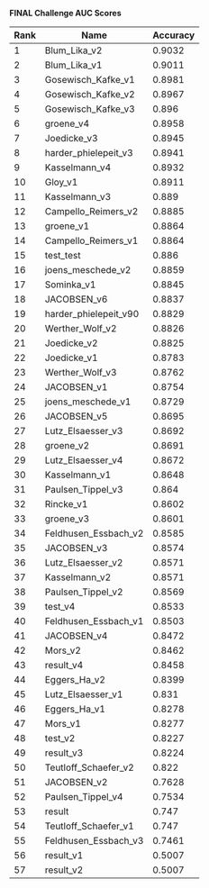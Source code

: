 **FINAL Challenge AUC Scores**


|Rank|Name|Accuracy|
|----|-----|---|
|1|Blum_Lika_v2|0.9032| 
|2|Blum_Lika_v1|0.9011| 
|3|Gosewisch_Kafke_v1|0.8981| 
|4|Gosewisch_Kafke_v2|0.8967| 
|5|Gosewisch_Kafke_v3|0.896| 
|6|groene_v4|0.8958| 
|7|Joedicke_v3|0.8945| 
|8|harder_phielepeit_v3|0.8941| 
|9|Kasselmann_v4|0.8932| 
|10|Gloy_v1|0.8911| 
|11|Kasselmann_v3|0.889| 
|12|Campello_Reimers_v2|0.8885| 
|13|groene_v1|0.8864| 
|14|Campello_Reimers_v1|0.8864| 
|15|test_test|0.886| 
|16|joens_meschede_v2|0.8859| 
|17|Sominka_v1|0.8845| 
|18|JACOBSEN_v6|0.8837| 
|19|harder_phielepeit_v90|0.8829| 
|20|Werther_Wolf_v2|0.8826| 
|21|Joedicke_v2|0.8825| 
|22|Joedicke_v1|0.8783| 
|23|Werther_Wolf_v3|0.8762| 
|24|JACOBSEN_v1|0.8754| 
|25|joens_meschede_v1|0.8729| 
|26|JACOBSEN_v5|0.8695| 
|27|Lutz_Elsaesser_v3|0.8692| 
|28|groene_v2|0.8691| 
|29|Lutz_Elsaesser_v4|0.8672| 
|30|Kasselmann_v1|0.8648| 
|31|Paulsen_Tippel_v3|0.864| 
|32|Rincke_v1|0.8602| 
|33|groene_v3|0.8601| 
|34|Feldhusen_Essbach_v2|0.8585| 
|35|JACOBSEN_v3|0.8574| 
|36|Lutz_Elsaesser_v2|0.8571| 
|37|Kasselmann_v2|0.8571| 
|38|Paulsen_Tippel_v2|0.8569| 
|39|test_v4|0.8533| 
|40|Feldhusen_Essbach_v1|0.8503| 
|41|JACOBSEN_v4|0.8472| 
|42|Mors_v2|0.8462| 
|43|result_v4|0.8458| 
|44|Eggers_Ha_v2|0.8399| 
|45|Lutz_Elsaesser_v1|0.831| 
|46|Eggers_Ha_v1|0.8278| 
|47|Mors_v1|0.8277| 
|48|test_v2|0.8227| 
|49|result_v3|0.8224| 
|50|Teutloff_Schaefer_v2|0.822| 
|51|JACOBSEN_v2|0.7628| 
|52|Paulsen_Tippel_v4|0.7534| 
|53|result|0.747| 
|54|Teutloff_Schaefer_v1|0.747| 
|55|Feldhusen_Essbach_v3|0.7461| 
|56|result_v1|0.5007| 
|57|result_v2|0.5007| 
